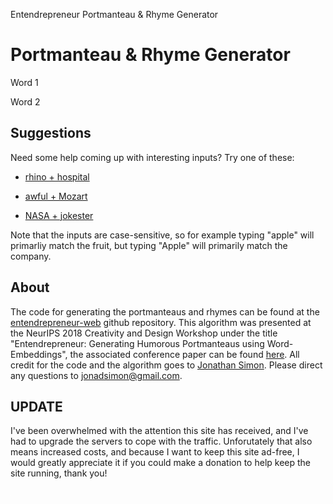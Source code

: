 Entendrepreneur Portmanteau & Rhyme Generator

# Portmanteau & Rhyme Generator

Word 1

Word 2

## Suggestions

Need some help coming up with interesting inputs? Try one of these:

- [rhino + hospital](https://www.punchlinedesign.net/pun_generator/rhino+hospital)

- [awful + Mozart](https://www.punchlinedesign.net/pun_generator/awful+Mozart)

- [NASA + jokester](https://www.punchlinedesign.net/pun_generator/NASA+jokester)

Note that the inputs are case-sensitive, so for example typing "apple" will primarliy match the fruit, but typing "Apple" will primarily match the company.

## About

The code for generating the portmanteaus and rhymes can be found at the [entendrepreneur-web](https://github.com/jonadsimon/entendrepreneur-web) github repository. This algorithm was presented at the NeurIPS 2018 Creativity and Design Workshop under the title "Entendrepreneur: Generating Humorous Portmanteaus using Word-Embeddings", the associated conference paper can be found [here](https://nips2018creativity.github.io/doc/entendrepreneur.pdf). All credit for the code and the algorithm goes to [Jonathan Simon](https://www.linkedin.com/in/jonadsimon/). Please direct any questions to [jonadsimon@gmail.com](https://www.punchlinedesign.net/pun_generatormailto:jonadsimon@gmail.com).

## UPDATE

I've been overwhelmed with the attention this site has received, and I've had to upgrade the servers to cope with the traffic. Unforutately that also means increased costs, and because I want to keep this site ad-free, I would greatly appreciate it if you could make a donation to help keep the site running, thank you!

   ![pixel.gif](../_resources/fc94fb0c3ed8a8f909dbc7630a0987ff.gif)